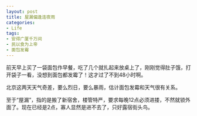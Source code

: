 ```yaml
---
layout: post
title: 屋漏偏逢连夜雨
categories:
- Life
tags:
- 安得广厦千万间
- 民以食为上帝
- 面包发霉
---
```


前天早上买了一袋面包作早餐，吃了几个就扎起来放桌上了，刚刚觉得肚子饿，打开袋子一看，没想到面包都发霉了！这才过了不到48小时啊。

北京这两天天气奇差，要么烈日，要么暴雨，估计面包发霉和天气很有关系。

至于“屋漏”，指的是搬了新宿舍，楼管特严，要求每晚12点必须进搂，不然就锁外面了。现在已经是2点，寡人显然是进不去了，只好露宿街头鸟。


